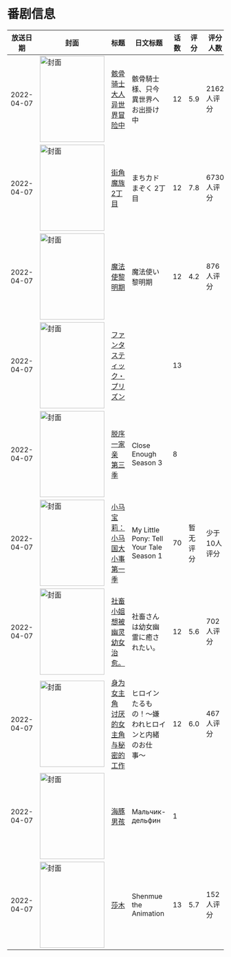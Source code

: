 # 番剧信息

|放送日期|封面|标题|日文标题|话数|评分|评分人数|
|---|---|---|---|---|---|---|
|2022-04-07|<img src="https://lain.bgm.tv/pic/cover/c/d6/c8/333448_96LAL.jpg" alt="封面" style="width:150px;height:200px;object-fit:cover;">|[骸骨骑士大人异世界冒险中](https://bangumi.tv/subject/333448)|骸骨騎士様、只今異世界へお出掛け中|12|5.9|2162人评分|
|2022-04-07|<img src="https://lain.bgm.tv/pic/cover/c/ef/d3/313852_550li.jpg" alt="封面" style="width:150px;height:200px;object-fit:cover;">|[街角魔族 2丁目](https://bangumi.tv/subject/313852)|まちカドまぞく 2丁目|12|7.8|6730人评分|
|2022-04-07|<img src="https://lain.bgm.tv/pic/cover/c/45/ae/334319_3o3NK.jpg" alt="封面" style="width:150px;height:200px;object-fit:cover;">|[魔法使黎明期](https://bangumi.tv/subject/334319)|魔法使い黎明期|12|4.2|876人评分|
|2022-04-07|<img src="https://lain.bgm.tv/pic/cover/c/12/5b/456199_JwPfi.jpg" alt="封面" style="width:150px;height:200px;object-fit:cover;">|[ファンタスティック・プリズン](https://bangumi.tv/subject/456199)||13|||
|2022-04-07|<img src="https://lain.bgm.tv/pic/cover/c/17/6f/439378_wl0hy.jpg" alt="封面" style="width:150px;height:200px;object-fit:cover;">|[脱序一家亲 第三季](https://bangumi.tv/subject/439378)|Close Enough Season 3|8|||
|2022-04-07|<img src="https://lain.bgm.tv/pic/cover/c/8f/e2/419828_XKi42.jpg" alt="封面" style="width:150px;height:200px;object-fit:cover;">|[小马宝莉：小马国大小事 第一季](https://bangumi.tv/subject/419828)|My Little Pony: Tell Your Tale Season 1|70|暂无评分|少于10人评分|
|2022-04-07|<img src="https://lain.bgm.tv/pic/cover/c/cc/f3/338653_gbIdG.jpg" alt="封面" style="width:150px;height:200px;object-fit:cover;">|[社畜小姐想被幽灵幼女治愈。](https://bangumi.tv/subject/338653)|社畜さんは幼女幽霊に癒されたい。|12|5.6|702人评分|
|2022-04-07|<img src="https://lain.bgm.tv/pic/cover/c/f5/ee/347140_40584.jpg" alt="封面" style="width:150px;height:200px;object-fit:cover;">|[身为女主角 讨厌的女主角与秘密的工作](https://bangumi.tv/subject/347140)|ヒロインたるもの！〜嫌われヒロインと内緒のお仕事〜|12|6.0|467人评分|
|2022-04-07|<img src="https://lain.bgm.tv/pic/cover/c/15/57/439319_YCgDB.jpg" alt="封面" style="width:150px;height:200px;object-fit:cover;">|[海豚男孩](https://bangumi.tv/subject/439319)|Мальчик-дельфин|1|||
|2022-04-07|<img src="https://lain.bgm.tv/pic/cover/c/68/09/314366_sqHL8.jpg" alt="封面" style="width:150px;height:200px;object-fit:cover;">|[莎木](https://bangumi.tv/subject/314366)|Shenmue the Animation|13|5.7|152人评分|
